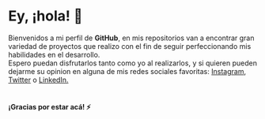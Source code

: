 ### <h1>Ey, ¡hola! 👋 </h1>

<!--
**JoelBidal/JoelBidal** is a ✨ _special_ ✨ repository because its `README.md` (this file) appears on your GitHub profile.
- 🔭 I’m currently working on ...
- 🌱 I’m currently learning ...
- 👯 I’m looking to collaborate on ...
- 🤔 I’m looking for help with ...
- 💬 Ask me about ...
- 📫 How to reach me: ...
- 😄 Pronouns: ...
- ⚡ Fun fact: ...
-->

Bienvenidos a mi perfil de <b>GitHub</b>, en mis repositorios van a encontrar gran variedad de proyectos que realizo con el fin de seguir perfeccionando mis habilidades en el desarrollo. 
<br>
Espero puedan disfrutarlos tanto como yo al realizarlos, y si quieren pueden dejarme su opinion en alguna de mis redes sociales favoritas: <a href="https://www.instagram.com/joelbidal/" target="_blank"> Instagram</a>, <a href="https://twitter.com/JoelBidal5" target="_blank">Twitter</a> o <a href="https://www.linkedin.com/in/joel-bidal-55852711b/" target="_blank">LinkedIn.</a>
<br>
<br>
<h4>¡Gracias por estar acá! ⚡</h4>

